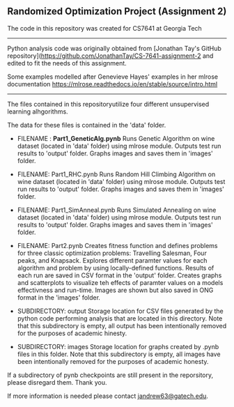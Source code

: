 
## Randomized Optimization Project (Assignment 2)
The code in this repository was created for CS7641 at Georgia Tech


***
Python analysis code was originally obtained from [Jonathan Tay's GitHub repository](https://github.com/JonathanTay/CS-7641-assignment-2 and edited to fit the needs of this assignment.

Some examples modelled after Genevieve Hayes' examples in her mlrose documentation
https://mlrose.readthedocs.io/en/stable/source/intro.html 
***

The files contained in this repositoryutilize four different unsupervised learning alhgorithms.

The data for these files is contained in the 'data' folder.

- FILENAME : **Part1_GeneticAlg.pynb**
     Runs Genetic Algorithm on wine dataset (located in 'data' folder) using mlrose module. Outputs test run results to 'output' folder. Graphs images and saves them in 'images' folder.

- FILENAME: Part1_RHC.pynb
    Runs Random Hill Climbing Algorithm on wine dataset (located in 'data' folder) using mlrose module. Outputs test run results to 'output' folder. Graphs images and saves them in 'images' folder.

- FILENAME: Part1_SimAnneal.pynb
    Runs Simulated Annealing on wine dataset (located in 'data' folder) using mlrose module. Outputs test run results to 'output' folder. Graphs images and saves them in 'images' folder.

- FILENAME: Part2.pynb
    Creates fitness function and defines problems for three classic optimization problems: Travelling Salesman, Four peaks, and Knapsack. 
    Explores different paramter values for each algorithm and problem by using locally-defined functions. Results of each run are saved in CSV format in the 'output' folder.
    Creates graphs and scatterplots to visualize teh effects of paramter values on a models effectivness and run-time. Images are shown but also saved in ONG format in the 'images' folder. 

- SUBDIRECTORY: output 
    Storage location for CSV files generated by the python code performing analysis that are located in this directory. Note that this subdirectory is empty, all output has been intentionally removed for the purposes of academic hinesty.

- SUBDIRECTORY: images
    Storage location for graphs created by .pynb files in this folder. Note that this subdirectory is empty, all images have been intentionally removed for the purposes of academic honesty.

If a subdirectory of pynb checkpoints are still present in the reporsitory, please disregard them. Thank you.

If more information is needed please contact jandrew63@gatech.edu.


